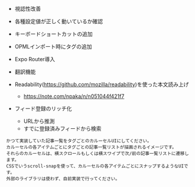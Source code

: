 - 視認性改善
- 各種設定値が正しく動いているか確認
- キーボードショートカットの追加
- OPMLインポート時にタグの追加
- Expo Router導入

- 翻訳機能
- Readability(https://github.com/mozilla/readability)を使った本文読み上げ
  - https://note.com/npaka/n/n051044f421f7
- フィード登録のリッチ化
  - URLから推測
  - すでに登録済みフィードから検索

```
かつて実装していた記事一覧をタグごとのカルーセルUIにしてください。
カルーセルの各アイテムごとにタグごとの記事一覧リストが描画されるイメージです。
それらのカルーセルは、横スクロールもしくは横スワイプで次/前の記事一覧リストに遷移します。
CSSでいうscroll-snapを使って、カルーセルの各アイテムごとにスナップするようなUIです。
外部のライブラリは使わず、自前実装で行ってください。
```
